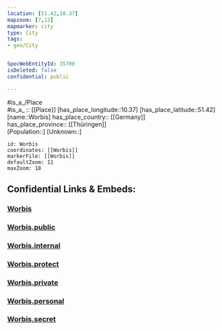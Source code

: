 ```yaml
---
location: [51.42,10.37] 
mapzoom: [7,12] 
mapmarker: city 
type: City
tags:
- geo/City


SpocWebEntityId: 35700
isDeleted: false
confidential: public

---
```

#is_a_/Place  
#is_a_ :: [[Place]] 
[has_place_longitude::10.37] 
[has_place_latitude::51.42] 
[name::Worbis] 
has_place_country:: [[Germany]]  
has_place_province:: [[Thüringen]]  
[Population::] 
[Unknown::] 


```leaflet
id: Worbis
coordinates: [[Worbis]] 
markerFile: [[Worbis]] 
defaultZoom: 11 
maxZoom: 18
```


## Confidential Links & Embeds: 

### [Worbis](/_Standards/Earth/Continent/Europe/Europe~Central/Germany/Germany~East/Thüringen/counties~TH/Eichsfeld/cities~Eichsfeld/Leinefelde-Worbis/City/Worbis.md) 

### [Worbis.public](/_public/Earth/Continent/Europe/Europe~Central/Germany/Germany~East/Thüringen/counties~TH/Eichsfeld/cities~Eichsfeld/Leinefelde-Worbis/City/Worbis.public.md) 

### [Worbis.internal](/_internal/Earth/Continent/Europe/Europe~Central/Germany/Germany~East/Thüringen/counties~TH/Eichsfeld/cities~Eichsfeld/Leinefelde-Worbis/City/Worbis.internal.md) 

### [Worbis.protect](/_protect/Earth/Continent/Europe/Europe~Central/Germany/Germany~East/Thüringen/counties~TH/Eichsfeld/cities~Eichsfeld/Leinefelde-Worbis/City/Worbis.protect.md) 

### [Worbis.private](/_private/Earth/Continent/Europe/Europe~Central/Germany/Germany~East/Thüringen/counties~TH/Eichsfeld/cities~Eichsfeld/Leinefelde-Worbis/City/Worbis.private.md) 

### [Worbis.personal](/_personal/Earth/Continent/Europe/Europe~Central/Germany/Germany~East/Thüringen/counties~TH/Eichsfeld/cities~Eichsfeld/Leinefelde-Worbis/City/Worbis.personal.md) 

### [Worbis.secret](/_secret/Earth/Continent/Europe/Europe~Central/Germany/Germany~East/Thüringen/counties~TH/Eichsfeld/cities~Eichsfeld/Leinefelde-Worbis/City/Worbis.secret.md)

